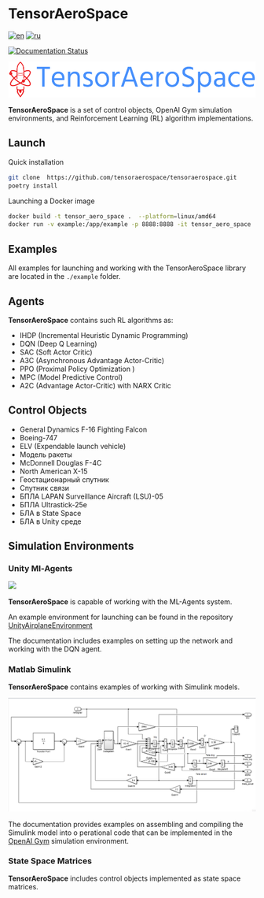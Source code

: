 # TensorAeroSpace 

[![en](https://img.shields.io/badge/lang-en-red.svg)](./README.md)
[![ru](https://img.shields.io/badge/lang-ru-grean.svg)](./README.ru-ru.md)

[![Documentation Status](https://readthedocs.org/projects/tensoraerospace/badge/?version=latest)](https://tensoraerospace.readthedocs.io/en/latest/?badge=latest)

![](./img/logo-no-background.png)

**TensorAeroSpace** is a set of control objects, OpenAI Gym simulation environments, and Reinforcement Learning (RL) algorithm implementations.

## Launch

Quick installation

```bash
git clone  https://github.com/tensoraerospace/tensoraerospace.git
poetry install
```

Launching a Docker image

```bash
docker build -t tensor_aero_space .  --platform=linux/amd64
docker run -v example:/app/example -p 8888:8888 -it tensor_aero_space
```

## Examples

All examples for launching and working with the TensorAeroSpace library are located in the `./example` folder.

## Agents

**TensorAeroSpace** contains such RL algorithms as:

- IHDP (Incremental Heuristic Dynamic Programming)
- DQN (Deep Q Learning)
- SAC (Soft Actor Critic)
- A3C (Asynchronous Advantage Actor-Critic)
- PPO (Proximal Policy Optimization )
- MPC (Model Predictive Control)
- A2C (Advantage Actor-Critic) with NARX Critic
 
## Control Objects

- General Dynamics F-16 Fighting Falcon
- Boeing-747
- ELV (Expendable launch vehicle)
- Модель ракеты
- McDonnell Douglas F-4C
- North American X-15
- Геостационарный спутник
- Спутник связи
- БПЛА LAPAN Surveillance Aircraft (LSU)-05
- БПЛА Ultrastick-25e
- БЛА в State Space
- БЛА в Unity среде


## Simulation Environments

### Unity Ml-Agents

![](./docs/example/env/img/img_demo_unity.gif)

**TensorAeroSpace** is capable of working with the ML-Agents system.

An example environment for launching can be found in the repository [UnityAirplaneEnvironment](https://github.com/TensorAeroSpace/UnityAirplaneEnvironment)

The documentation includes examples on setting up the network and working with the DQN agent.

### Matlab Simulink

**TensorAeroSpace** contains examples of working with Simulink models.

![](docs/example/simulink/img/model.png)

The documentation provides examples on assembling and compiling the Simulink model into o perational code that can be implemented in the [OpenAI Gym](https://github.com/openai/gym) simulation environment.

### State Space Matrices

**TensorAeroSpace** includes control objects implemented as state space matrices.
